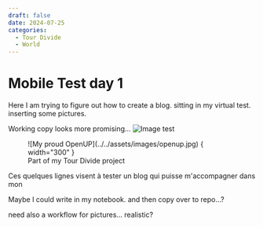 ```yaml
---
draft: false 
date: 2024-07-25 
categories:
  - Tour Divide
  - World
---
```


# Mobile Test day 1

Here I am trying to figure out how to create a blog.
sitting in my virtual test.
inserting some pictures.

Working copy looks more promising…
![Image test](../../assets/images/openup.jpg)

<figure markdown>
![My proud OpenUP](../../assets/images/openup.jpg) { width="300" }
<figcaption markdown>Part of my Tour Divide project</figcaption>
</figure>


<!-- more -->
Ces quelques lignes visent à tester un blog qui puisse m'accompagner dans mon

Maybe I could write in my notebook.
and then copy over to repo...?

need also a workflow for pictures...
realistic?

